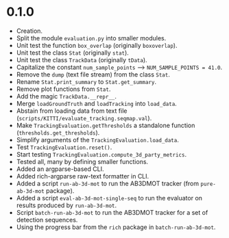 # 0.1.0

  - Creation.
  - Split the module `evaluation.py` into smaller modules.
  - Unit test the function `box_overlap` (originally `boxoverlap`).
  - Unit test the class `Stat` (originally `stat`).
  - Unit test the class `TrackData` (originally `tData`).
  - Capitalize the constant `num_sample_points` --> `NUM_SAMPLE_POINTS = 41.0`.
  - Remove the `dump` (text file stream) from the class `Stat`.
  - Rename `Stat.print_summary` to `Stat.get_summary`.
  - Remove plot functions from `Stat`.
  - Add the magic `TrackData.__repr__`.
  - Merge `loadGroundTruth` and `loadTracking` into `load_data`.
  - Abstain from loading data from text file (`scripts/KITTI/evaluate_tracking.seqmap.val`).
  - Make `TrackingEvaluation.getThresholds` a standalone function (`thresholds.get_thresholds`).
  - Simplify arguments of the `TrackingEvaluation.load_data`.
  - Test `TrackingEvaluation.reset()`.
  - Start testing `TrackingEvaluation.compute_3d_party_metrics`.
  - Tested all, many by defining smaller functions.
  - Added an argparse-based CLI.
  - Added rich-argparse raw-text formatter in CLI.
  - Added a script `run-ab-3d-mot` to run the AB3DMOT tracker (from `pure-ab-3d-mot` package).
  - Added a script `eval-ab-3d-mot-single-seq` to run the evaluator on results produced by `run-ab-3d-mot`.
  - Script `batch-run-ab-3d-mot` to run the AB3DMOT tracker for a set of detection sequences.
  - Using the progress bar from the `rich` package in `batch-run-ab-3d-mot`. 


